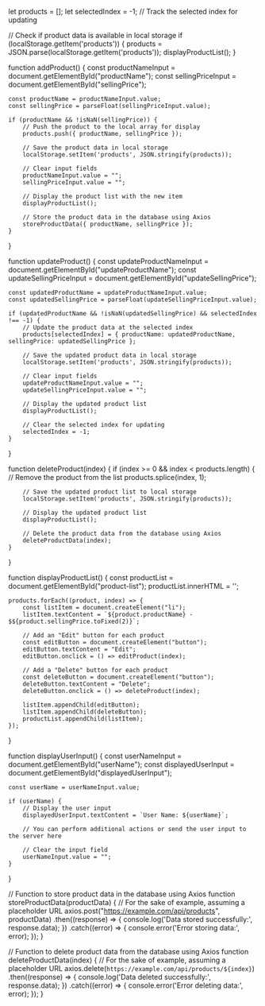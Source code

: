 let products = [];
let selectedIndex = -1; // Track the selected index for updating

// Check if product data is available in local storage
if (localStorage.getItem('products')) {
    products = JSON.parse(localStorage.getItem('products'));
    displayProductList();
}

function addProduct() {
    const productNameInput = document.getElementById("productName");
    const sellingPriceInput = document.getElementById("sellingPrice");

    const productName = productNameInput.value;
    const sellingPrice = parseFloat(sellingPriceInput.value);

    if (productName && !isNaN(sellingPrice)) {
        // Push the product to the local array for display
        products.push({ productName, sellingPrice });

        // Save the product data in local storage
        localStorage.setItem('products', JSON.stringify(products));

        // Clear input fields
        productNameInput.value = "";
        sellingPriceInput.value = "";

        // Display the product list with the new item
        displayProductList();

        // Store the product data in the database using Axios
        storeProductData({ productName, sellingPrice });
    }
}

function updateProduct() {
    const updateProductNameInput = document.getElementById("updateProductName");
    const updateSellingPriceInput = document.getElementById("updateSellingPrice");

    const updatedProductName = updateProductNameInput.value;
    const updatedSellingPrice = parseFloat(updateSellingPriceInput.value);

    if (updatedProductName && !isNaN(updatedSellingPrice) && selectedIndex !== -1) {
        // Update the product data at the selected index
        products[selectedIndex] = { productName: updatedProductName, sellingPrice: updatedSellingPrice };

        // Save the updated product data in local storage
        localStorage.setItem('products', JSON.stringify(products));

        // Clear input fields
        updateProductNameInput.value = "";
        updateSellingPriceInput.value = "";

        // Display the updated product list
        displayProductList();

        // Clear the selected index for updating
        selectedIndex = -1;
    }
}

function deleteProduct(index) {
    if (index >= 0 && index < products.length) {
        // Remove the product from the list
        products.splice(index, 1);

        // Save the updated product list to local storage
        localStorage.setItem('products', JSON.stringify(products));

        // Display the updated product list
        displayProductList();

        // Delete the product data from the database using Axios
        deleteProductData(index);
    }
}

function displayProductList() {
    const productList = document.getElementById("product-list");
    productList.innerHTML = '';

    products.forEach((product, index) => {
        const listItem = document.createElement("li");
        listItem.textContent = `${product.productName} - $${product.sellingPrice.toFixed(2)}`;

        // Add an "Edit" button for each product
        const editButton = document.createElement("button");
        editButton.textContent = "Edit";
        editButton.onclick = () => editProduct(index);

        // Add a "Delete" button for each product
        const deleteButton = document.createElement("button");
        deleteButton.textContent = "Delete";
        deleteButton.onclick = () => deleteProduct(index);

        listItem.appendChild(editButton);
        listItem.appendChild(deleteButton);
        productList.appendChild(listItem);
    });
}

function displayUserInput() {
    const userNameInput = document.getElementById("userName");
    const displayedUserInput = document.getElementById("displayedUserInput");

    const userName = userNameInput.value;

    if (userName) {
        // Display the user input
        displayedUserInput.textContent = `User Name: ${userName}`;

        // You can perform additional actions or send the user input to the server here

        // Clear the input field
        userNameInput.value = "";
    }
}

// Function to store product data in the database using Axios
function storeProductData(productData) {
    // For the sake of example, assuming a placeholder URL
    axios.post("https://example.com/api/products", productData)
        .then((response) => {
            console.log('Data stored successfully:', response.data);
        })
        .catch((error) => {
            console.error('Error storing data:', error);
        });
}

// Function to delete product data from the database using Axios
function deleteProductData(index) {
    // For the sake of example, assuming a placeholder URL
    axios.delete(`https://example.com/api/products/${index}`)
        .then((response) => {
            console.log('Data deleted successfully:', response.data);
        })
        .catch((error) => {
            console.error('Error deleting data:', error);
        });
}
